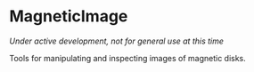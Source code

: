 MagneticImage
=============

*Under active development, not for general use at this time*

Tools for manipulating and inspecting images of magnetic disks.

